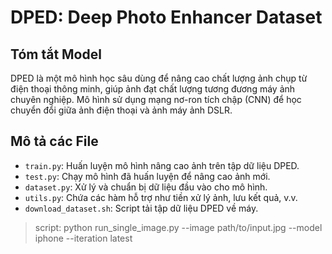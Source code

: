 # DPED: Deep Photo Enhancer Dataset

## Tóm tắt Model

DPED là một mô hình học sâu dùng để nâng cao chất lượng ảnh chụp từ điện thoại thông minh, giúp ảnh đạt chất lượng tương đương máy ảnh chuyên nghiệp. Mô hình sử dụng mạng nơ-ron tích chập (CNN) để học chuyển đổi giữa ảnh điện thoại và ảnh máy ảnh DSLR.

## Mô tả các File

- `train.py`: Huấn luyện mô hình nâng cao ảnh trên tập dữ liệu DPED.
- `test.py`: Chạy mô hình đã huấn luyện để nâng cao ảnh mới.
- `dataset.py`: Xử lý và chuẩn bị dữ liệu đầu vào cho mô hình.
- `utils.py`: Chứa các hàm hỗ trợ như tiền xử lý ảnh, lưu kết quả, v.v.
- `download_dataset.sh`: Script tải tập dữ liệu DPED về máy.

>script: python run_single_image.py --image path/to/input.jpg --model iphone --iteration latest
